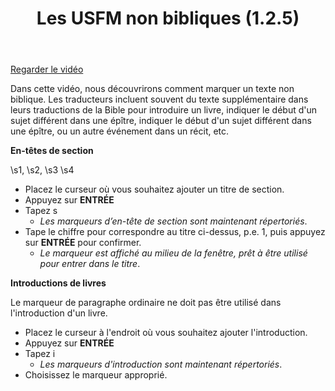 ﻿---
title: Les USFM non bibliques (1.2.5)
---
[Regarder le vidéo](https://vimeo.com/496004407/)

Dans cette vidéo, nous découvrirons comment marquer un texte non biblique. Les traducteurs incluent souvent du texte supplémentaire dans leurs traductions de la Bible pour introduire un livre, indiquer le début d'un sujet différent dans une épître, indiquer le début d'un sujet différent dans une épître, ou un autre événement dans un récit, etc.

**En-têtes de section**

\\s1, \\s2, \\s3 \\s4

-   Placez le curseur où vous souhaitez ajouter un titre de section.
-   Appuyez sur **ENTRÉE**
-   Tapez s  
    -  *Les marqueurs d’en-tête de section sont maintenant répertoriés*.
-   Tape le chiffre pour correspondre au titre ci-dessus, p.e. 1, puis appuyez sur **ENTRÉE** pour confirmer.  
    -  *Le marqueur est affiché au milieu de la fenêtre, prêt à être utilisé pour entrer dans le titre*.

**Introductions de livres**

Le marqueur de paragraphe ordinaire ne doit pas être utilisé dans l'introduction d'un livre.

-   Placez le curseur à l'endroit où vous souhaitez ajouter l'introduction.
-   Appuyez sur **ENTRÉE**
-   Tapez i  
    -  *Les marqueurs d'introduction sont maintenant répertoriés*.
-   Choisissez le marqueur approprié.

